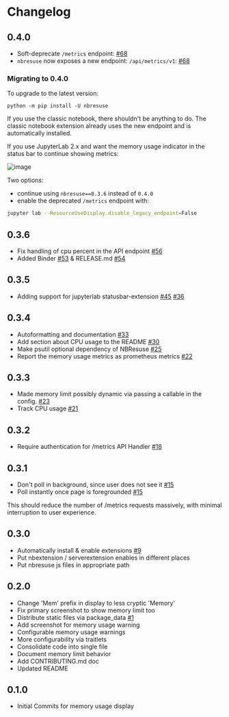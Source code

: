 # Changelog

## 0.4.0

- Soft-deprecate `/metrics` endpoint: [#68](https://github.com/yuvipanda/jupyter-resource-usage/pull/68)
- `nbresuse` now exposes a new endpoint: `/api/metrics/v1`: [#68](https://github.com/yuvipanda/jupyter-resource-usage/pull/68)

### Migrating to 0.4.0

To upgrade to the latest version:

```
python -m pip install -U nbresuse
```

If you use the classic notebook, there shouldn't be anything to do. The classic notebook extension already uses the new endpoint and is automatically installed.

If you use JupyterLab 2.x and want the memory usage indicator in the status bar to continue showing metrics:

![image](https://user-images.githubusercontent.com/591645/99947412-3c8b0000-2d78-11eb-868a-6a2da419a957.png)

Two options:

- continue using `nbresuse==0.3.6` instead of `0.4.0`
- enable the deprecated `/metrics` endpoint with:

```bash
jupyter lab --ResourceUseDisplay.disable_legacy_endpoint=False
```

## 0.3.6

- Fix handling of cpu percent in the API endpoint [#56](https://github.com/yuvipanda/jupyter-resource-usage/pull/56)
- Added Binder  [#53](https://github.com/yuvipanda/jupyter-resource-usage/pull/53) & RELEASE.md [#54](https://github.com/yuvipanda/jupyter-resource-usage/pull/54)

## 0.3.5

- Adding support for jupyterlab statusbar-extension [#45](https://github.com/yuvipanda/jupyter-resource-usage/pull/45) [#36](https://github.com/yuvipanda/jupyter-resource-usage/issues/36)

## 0.3.4

- Autoformatting and documentation [#33](https://github.com/yuvipanda/jupyter-resource-usage/pull/33)
- Add section about CPU usage to the README [#30](https://github.com/yuvipanda/jupyter-resource-usage/pull/30)
- Make psutil optional dependency of NBResuse [#25](https://github.com/yuvipanda/jupyter-resource-usage/pull/25)
- Report the memory usage metrics as prometheus metrics [#22](https://github.com/yuvipanda/jupyter-resource-usage/pull/22)

## 0.3.3

- Made memory limit possibly dynamic via passing a callable in the config. [#23](https://github.com/yuvipanda/jupyter-resource-usage/pull/23)
- Track CPU usage [#21](https://github.com/yuvipanda/jupyter-resource-usage/pull/21)

## 0.3.2

- Require authentication for /metrics API Handler [#18](https://github.com/yuvipanda/jupyter-resource-usage/pull/18)

## 0.3.1

- Don't poll in background, since user does not see it [#15](https://github.com/yuvipanda/jupyter-resource-usage/pull/15)
- Poll instantly once page is foregrounded [#15](https://github.com/yuvipanda/jupyter-resource-usage/pull/15)

This should reduce the number of /metrics requests massively, with minimal interruption to user experience.

## 0.3.0

- Automatically install & enable extensions [#9](https://github.com/yuvipanda/jupyter-resource-usage/pull/9)
- Put nbextension / serverextension enables in different places
- Put nbresuse js files in appropriate path

## 0.2.0

- Change 'Mem' prefix in display to less cryptic 'Memory'
- Fix primary screenshot to show memory limit too
- Distribute static files via package_data [#1](https://github.com/yuvipanda/jupyter-resource-usage/pull/1)
- Add screenshot for memory usage warning
- Configurable memory usage warnings
- More configurability via traitlets
- Consolidate code into single file
- Document memory limit behavior
- Add CONTRIBUTING.md doc
- Updated README

## 0.1.0

- Initial Commits for memory usage display
